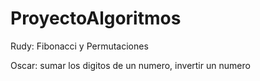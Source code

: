 # ProyectoAlgoritmos

Rudy: Fibonacci y Permutaciones

Oscar:  sumar los digitos de un numero,  invertir un numero
